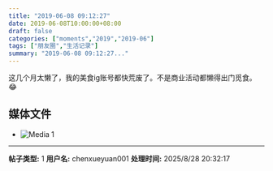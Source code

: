 ```yaml
---
title: "2019-06-08 09:12:27"
date: 2019-06-08T10:00:00+08:00
draft: false
categories: ["moments","2019","2019-06"]
tags: ["朋友圈","生活记录"]
summary: "2019-06-08 09:12:27..."
---
```


这几个月太懒了，我的美食ig账号都快荒废了。不是商业活动都懒得出门觅食。😂

## 媒体文件

- ![Media 1](/Moments/photos/2019-06-08/201906080912270.jpg)

---

**帖子类型:** 1
**用户名:** chenxueyuan001
**处理时间:** 2025/8/28 20:32:17